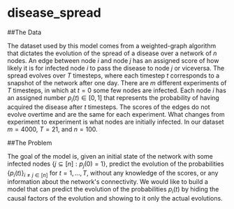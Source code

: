 # disease_spread

##The Data

The dataset used by this model comes from a weighted-graph algorithm that dictates the evolution of the spread of a disease over a network of $n$ nodes. An edge between node $i$ and node $j$ has an assigned score of how likely it is for infected node $i$ to pass the disease to node $j$ or viceversa. The spread evolves over $T$ timesteps, where each timestep $t$ corresponds to a snapshot of the network after one day. There are $m$ different experiments of $T$ timesteps, in which at $t=0$ some few nodes are infected. Each node $i$ has an assigned number $p_i(t)\in[0,1]$ that represents the probability of having acquired the disease after $t$ timesteps. The scores of the edges do not evolve overtime and are the same for each experiment. What changes from experiment to experiment is what nodes are initially infected. In our dataset $m=4000$, $T=21$, and $n=100$.

##The Problem

The goal of the model is, given an initial state of the network with some infected nodes $\{ j\subseteq[n] : p_j(0)=1\}$, predict the evolution of the probabilities $\{p_i(t)\}_{i\neq j\in[n]}$ for $t=1,\dots, T$, without any knowledge of the scores, or any information about the network's connectivity. We would like to build a model that can predict the evolution of the probabilities $p_i(t)$ by hiding the causal factors of the evolution and showing to it only the actual evolutions. 
